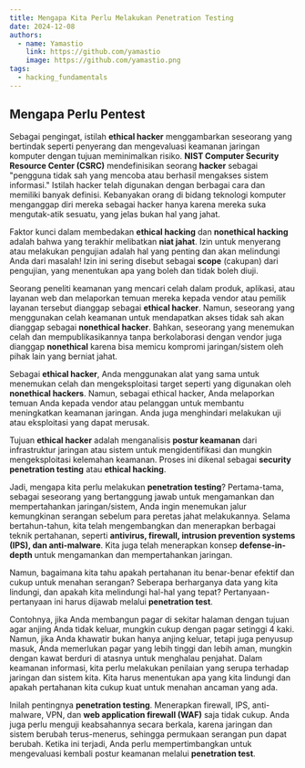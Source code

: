 ```yaml
---
title: Mengapa Kita Perlu Melakukan Penetration Testing
date: 2024-12-08
authors:
  - name: Yamastio
    link: https://github.com/yamastio
    image: https://github.com/yamastio.png
tags:
  - hacking_fundamentals
---
```


<!--more-->

## Mengapa Perlu Pentest

Sebagai pengingat, istilah **ethical hacker** menggambarkan seseorang yang bertindak seperti penyerang dan mengevaluasi keamanan jaringan komputer dengan tujuan meminimalkan risiko. **NIST Computer Security Resource Center (CSRC)** mendefinisikan seorang **hacker** sebagai "pengguna tidak sah yang mencoba atau berhasil mengakses sistem informasi." Istilah hacker telah digunakan dengan berbagai cara dan memiliki banyak definisi. Kebanyakan orang di bidang teknologi komputer menganggap diri mereka sebagai hacker hanya karena mereka suka mengutak-atik sesuatu, yang jelas bukan hal yang jahat.

Faktor kunci dalam membedakan **ethical hacking** dan **nonethical hacking** adalah bahwa yang terakhir melibatkan **niat jahat**. Izin untuk menyerang atau melakukan pengujian adalah hal yang penting dan akan melindungi Anda dari masalah! Izin ini sering disebut sebagai **scope** (cakupan) dari pengujian, yang menentukan apa yang boleh dan tidak boleh diuji.

Seorang peneliti keamanan yang mencari celah dalam produk, aplikasi, atau layanan web dan melaporkan temuan mereka kepada vendor atau pemilik layanan tersebut dianggap sebagai **ethical hacker**. Namun, seseorang yang menggunakan celah keamanan untuk mendapatkan akses tidak sah akan dianggap sebagai **nonethical hacker**. Bahkan, seseorang yang menemukan celah dan mempublikasikannya tanpa berkolaborasi dengan vendor juga dianggap **nonethical** karena bisa memicu kompromi jaringan/sistem oleh pihak lain yang berniat jahat.

Sebagai **ethical hacker**, Anda menggunakan alat yang sama untuk menemukan celah dan mengeksploitasi target seperti yang digunakan oleh **nonethical hackers**. Namun, sebagai ethical hacker, Anda melaporkan temuan Anda kepada vendor atau pelanggan untuk membantu meningkatkan keamanan jaringan. Anda juga menghindari melakukan uji atau eksploitasi yang dapat merusak.

Tujuan **ethical hacker** adalah menganalisis **postur keamanan** dari infrastruktur jaringan atau sistem untuk mengidentifikasi dan mungkin mengeksploitasi kelemahan keamanan. Proses ini dikenal sebagai **security penetration testing** atau **ethical hacking**.

Jadi, mengapa kita perlu melakukan **penetration testing**? Pertama-tama, sebagai seseorang yang bertanggung jawab untuk mengamankan dan mempertahankan jaringan/sistem, Anda ingin menemukan jalur kemungkinan serangan sebelum para peretas jahat melakukannya. Selama bertahun-tahun, kita telah mengembangkan dan menerapkan berbagai teknik pertahanan, seperti **antivirus, firewall, intrusion prevention systems (IPS), dan anti-malware**. Kita juga telah menerapkan konsep **defense-in-depth** untuk mengamankan dan mempertahankan jaringan.

Namun, bagaimana kita tahu apakah pertahanan itu benar-benar efektif dan cukup untuk menahan serangan? Seberapa berharganya data yang kita lindungi, dan apakah kita melindungi hal-hal yang tepat? Pertanyaan-pertanyaan ini harus dijawab melalui **penetration test**.

Contohnya, jika Anda membangun pagar di sekitar halaman dengan tujuan agar anjing Anda tidak keluar, mungkin cukup dengan pagar setinggi 4 kaki. Namun, jika Anda khawatir bukan hanya anjing keluar, tetapi juga penyusup masuk, Anda memerlukan pagar yang lebih tinggi dan lebih aman, mungkin dengan kawat berduri di atasnya untuk menghalau penjahat. Dalam keamanan informasi, kita perlu melakukan penilaian yang serupa terhadap jaringan dan sistem kita. Kita harus menentukan apa yang kita lindungi dan apakah pertahanan kita cukup kuat untuk menahan ancaman yang ada.

Inilah pentingnya **penetration testing**. Menerapkan firewall, IPS, anti-malware, VPN, dan **web application firewall (WAF)** saja tidak cukup. Anda juga perlu menguji keabsahannya secara berkala, karena jaringan dan sistem berubah terus-menerus, sehingga permukaan serangan pun dapat berubah. Ketika ini terjadi, Anda perlu mempertimbangkan untuk mengevaluasi kembali postur keamanan melalui **penetration test**.
